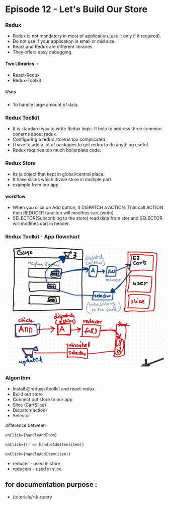# Episode 12 - Let's Build Our Store

### Redux

- Redux is not mandatory in most of application.(use it only if it required).
- Do not use if your application is small or mid size.
- React and Redux are different libraries.
- They offers easy debugging.

#### Two Libraries :-

- React-Redux
- Redux-Toolkit

##### Uses

- To handle large amount of data.

### Redux Toolkit

- It is standard way to write Redux logic. It help to address three common conerns about redux.
- Configuring a redux store is too complicated
- I have to add a lot of packages to get redux to do anything useful.
- Redux requries too much boilerplate code.

### Redux Store

- Its js object that kept in global/central place.
- It have slices which divide store in multiple part.
- example from our app

#### workflow

- When you click on Add button, it DISPATCH a ACTION. That call ACTION then REDUCER function will modifies cart.(write)
- SELECTOR(Subscribing to the store) read data from stor and SELECTOR will modifies cart in header.

### Redux Toolkit - App flowchart

![RTK-flowchart](../src/Images/rtk-flowchart.png)

### Algorithm

- Install @reduxjs/toolkit and react-redux
- Build out store
- Connect out store to our app
- Slice (CartSlice)
- Dispatch(action)
- Selector

difference between

```
onClick={handleAddItem}
```

```
onClick={() => handleAddItem(item)}
```

```
onClick={handleAddItem(item)}
```

- reducer - used in store
- reducers - used in slice

## for documentation purpose :

- /tutorials/rtk-query
